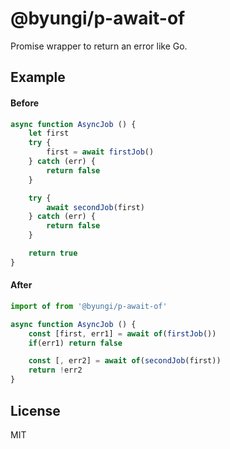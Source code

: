 # @byungi/p-await-of
Promise wrapper to return an error like Go.

## Example
#### Before
```js
async function AsyncJob () {
    let first
    try {
        first = await firstJob()
    } catch (err) {
        return false
    }

    try {
        await secondJob(first)
    } catch (err) {
        return false
    }

    return true
}
```

#### After
```js
import of from '@byungi/p-await-of'

async function AsyncJob () {
    const [first, err1] = await of(firstJob())
    if(err1) return false

    const [, err2] = await of(secondJob(first))
    return !err2
}
```

## License
MIT
